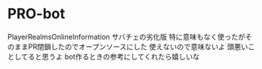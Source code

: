 # PRO-bot
PlayerRealmsOnlineInformation
サバチェの劣化版
特に意味もなく使ったがそのままPR閉鎖したのでオープンソースにした
使えないので意味ないよ
頭悪いことしてると思うよ
bot作るときの参考にしてくれたら嬉しいな
